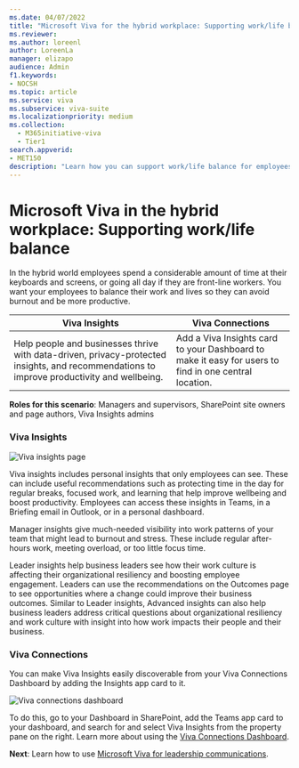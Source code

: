 ```yaml
---
ms.date: 04/07/2022
title: "Microsoft Viva for the hybrid workplace: Supporting work/life balance"
ms.reviewer: 
ms.author: loreenl
author: LoreenLa
manager: elizapo
audience: Admin
f1.keywords:
- NOCSH
ms.topic: article
ms.service: viva
ms.subservice: viva-suite
ms.localizationpriority: medium
ms.collection:
  - M365initiative-viva
  - Tier1
search.appverid:
- MET150
description: "Learn how you can support work/life balance for employees in a hybrid workplace using Microsoft Viva."
---
```


# Microsoft Viva in the hybrid workplace:  Supporting work/life balance

In the hybrid world employees spend a considerable amount of time at their keyboards and screens, or going all day if they are front-line workers.  You want your employees to balance their work and lives so they can avoid burnout and be more productive.

| Viva Insights | Viva Connections | 
|---|---|
 | Help people and businesses thrive with data-driven, privacy-protected insights, and recommendations to improve productivity and wellbeing. | Add a Viva Insights card to your Dashboard to make it easy for users to find in one central location.|

**Roles for this scenario**: Managers and supervisors, SharePoint site owners and page authors, Viva Insights admins

### Viva Insights
![Viva insights page](../media/viva-insights-page.png)

Viva insights includes personal insights that only employees can see. These can include useful recommendations such as protecting time in the day for regular breaks, focused work, and learning that help improve wellbeing and boost productivity. Employees can access these insights in Teams, in a Briefing email in Outlook, or in a personal dashboard.

Manager insights give much-needed visibility into work patterns of your team that might lead to burnout and stress. These include regular after-hours work, meeting overload, or too little focus time.

Leader insights help business leaders see how their work culture is affecting their organizational resiliency and boosting employee engagement. Leaders can use the recommendations on the Outcomes page to see opportunities where a change could improve their business outcomes. Similar to Leader insights, Advanced insights can also help business leaders address critical questions about organizational resiliency and work culture with insight into how work impacts their people and their business. 

### Viva Connections

You can make Viva Insights easily discoverable from your Viva Connections Dashboard by adding the Insights app card to it.

![Viva connections dashboard](../media/viva-connections-dashboard.png)

 
To do this, go to your Dashboard in SharePoint, add the Teams app card to your dashboard, and search for and select Viva Insights from the property pane on the right. Learn more about using the [Viva Connections Dashboard](/viva/connections/create-dashboard).

**Next**: Learn how to use [Microsoft Viva for leadership communications](/viva/solutions/viva-leadership-communications).
